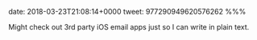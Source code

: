 date: 2018-03-23T21:08:14+0000
tweet: 977290949620576262
%%%

Might check out 3rd party iOS email apps just so I can write in plain text.
